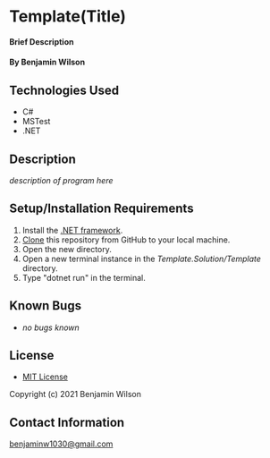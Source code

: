 # Template(Title)

#### Brief Description

#### By Benjamin Wilson

## Technologies Used

* C#
* MSTest
* .NET

## Description

_description of program here_

## Setup/Installation Requirements

1. Install the [.NET framework](https://docs.microsoft.com/en-us/dotnet/core/install/windows?tabs=net50).
2. [Clone](https://docs.github.com/en/github/creating-cloning-and-archiving-repositories/cloning-a-repository-from-github/cloning-a-repository) this repository from GitHub to your local machine.
3. Open the new directory.
4. Open a new terminal instance in the _Template.Solution/Template_ directory.
5. Type "dotnet run" in the terminal.

## Known Bugs

* _no bugs known_

## License

* [MIT License](https://opensource.org/licenses/MIT)

Copyright (c) 2021 Benjamin Wilson

## Contact Information

<benjaminw1030@gmail.com>